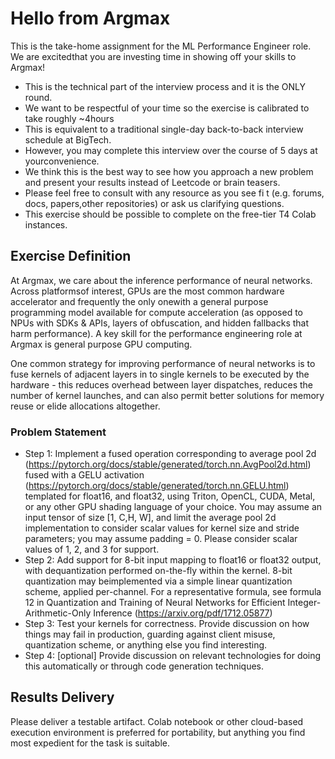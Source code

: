 # Hello from Argmax

This is the take-home assignment for the ML Performance Engineer role. 
We are excitedthat you are investing time in showing off your skills to Argmax!
- This is the technical part of the interview process and it is the ONLY round.
- We want to be respectful of your time so the exercise is calibrated to take roughly ~4hours
- This is equivalent to a traditional single-day back-to-back interview schedule at BigTech.
- However, you may complete this interview over the course of 5 days at yourconvenience.
- We think this is the best way to see how you approach a new problem and present your results instead of Leetcode or brain teasers.
- Please feel free to consult with any resource as you see fi t (e.g. forums, docs, papers,other repositories) or ask us clarifying questions.
- This exercise should be possible to complete on the free-tier T4 Colab instances.

## Exercise Definition

At Argmax, we care about the inference performance of neural networks. Across platformsof interest, GPUs are the most common hardware accelerator and frequently the only onewith a general purpose programming model available for compute acceleration (as opposed to NPUs with SDKs & APIs, layers of obfuscation, and hidden fallbacks that harm performance). A key skill for the performance engineering role at Argmax is general purpose GPU computing.

One common strategy for improving performance of neural networks is to fuse kernels of adjacent layers in to single kernels to be executed by the hardware - this reduces overhead between layer dispatches, reduces the number of kernel launches, and can also permit better solutions for memory reuse or elide allocations altogether.

### Problem Statement
- Step 1:
Implement a fused operation corresponding to average pool 2d (https://pytorch.org/docs/stable/generated/torch.nn.AvgPool2d.html)
fused with a GELU activation (https://pytorch.org/docs/stable/generated/torch.nn.GELU.html)
templated for float16, and float32, using Triton, OpenCL, CUDA, Metal, or any other GPU shading language of your choice.
You may assume an input tensor of size [1, C,H, W], and limit the average pool 2d implementation to consider scalar values for kernel size and stride parameters; you may assume padding = 0. Please consider scalar values of 1, 2, and 3 for support.
- Step 2:
Add support for 8-bit input mapping to float16 or float32 output, with dequantization performed on-the-fly within the kernel. 8-bit quantization may beimplemented via a simple linear quantization scheme, applied per-channel. For a representative formula, see formula 12 in
Quantization and Training of Neural Networks for Efficient Integer-Arithmetic-Only Inference (https://arxiv.org/pdf/1712.05877)
- Step 3:
Test your kernels for correctness. Provide discussion on how things may fail in production, guarding against client misuse, quantization scheme, or anything else you find interesting.
- Step 4:
[optional] Provide discussion on relevant technologies for doing this automatically or through code generation techniques.

## Results Delivery
Please deliver a testable artifact. Colab notebook or other cloud-based execution environment is preferred for portability, but anything you find most expedient for the task is suitable.